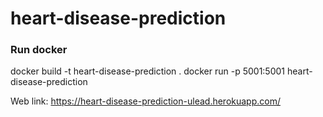 # heart-disease-prediction

### Run docker

docker build -t heart-disease-prediction .
docker run -p 5001:5001 heart-disease-prediction

Web link: https://heart-disease-prediction-ulead.herokuapp.com/
